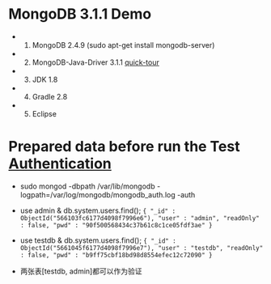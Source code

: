 # MongoDB 3.1.1 Demo

+ 1. MongoDB 2.4.9 (sudo apt-get install mongodb-server)
+ 2. MongoDB-Java-Driver 3.1.1 [quick-tour](http://mongodb.github.io/mongo-java-driver/3.1/driver/getting-started/quick-tour/)
+ 3. JDK 1.8 
+ 4. Gradle 2.8
+ 5. Eclipse 

# Prepared data before run the Test [Authentication](http://stackoverflow.com/questions/21859579/authentication-during-connection-to-mongodb-server-instance-using-java)
+ sudo mongod -dbpath /var/lib/mongodb -logpath=/var/log/mongodb/mongodb_auth.log -auth

+ use admin & db.system.users.find();
```{ "_id" : ObjectId("566103fc6177d4098f7996e6"), "user" : "admin", "readOnly" : false, "pwd" : "90f500568434c37b61c8c1ce05fdf3ae" }```

+ use testdb & db.system.users.find();
```{ "_id" : ObjectId("5661045f6177d4098f7996e7"), "user" : "testdb", "readOnly" : false, "pwd" : "b9ff75cbf18bd98d8554efec12c72090" }```

+ 两张表[testdb, admin]都可以作为验证